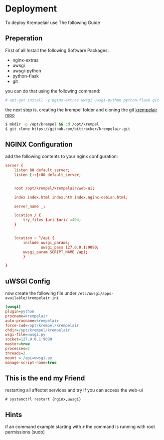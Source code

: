 # Deployment

To deploy Krempelair use The following Guide

## Preperation

First of all Install the following Software Packages:
 * nginx-extras
 * uwsgi
 * uwsgi-python
 * python-flask
 * git

you can do that using the following command:

```bash
# apt-get install -y nginx-extras uwsgi uwsgi-python python-flask git
```
the next step is, creating the krempel folder and cloning the git 
[krempelair repo](https://github.com/bittracker/krempelair)

```bash
$ mkdir -p /opt/krempel && cd /opt/krempel
$ git clone https://github.com/bittracker/krempelair.git
```

## NGINX Configuration
add the following contents to your nginx configuration:

```conf
server {
	listen 80 default_server;
	listen [::]:80 default_server;


	root /opt/krempel/krempelair/web-ui;

	index index.html index.htm index.nginx-debian.html;

	server_name _;

	location / {
		try_files $uri $uri/ =404;
	}


 	location ~ ^/api {
		include uwsgi_params;
                uwsgi_pass 127.0.0.1:9090;
		uwsgi_param SCRIPT_NAME /api;
        }

}

```

## uWSGI Config 
now create the following file under `/etc/uwsgi/apps-available/krempelair.ini`

```ini
[uwsgi]
plugin=python
procname=krempelair
auto-procname=krempelair
force-cwd=/opt/krempel/krempelair
chdir=/opt/krempel/krempelair
wsgi-file=uwsgi.py
socket=127.0.0.1:9090
master=true
processes=2 
threads=2
mount = /api=uwsgi.py
manage-script-name=true
```

## This is the end my Friend
restarting all affectet services and try if you can access the web-ui

```
# systemctrl restart {nginx,uwsgi}
```

## Hints

if an command example starting with `#` the command is running with root permissions (sudo)
